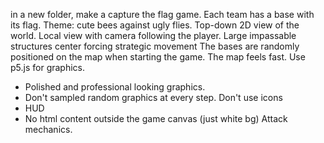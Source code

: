 in a new folder, make a capture the flag game.
Each team has a base with its flag.
Theme: cute bees against ugly flies.
Top-down 2D view of the world.
Local view with camera following the player.
Large impassable structures center forcing strategic movement 
The bases are randomly positioned on the map when starting the game.
The map feels fast.
Use p5.js for graphics.
* Polished and professional looking graphics.
* Don't sampled random graphics at every step. Don't use icons
* HUD
* No html content outside the game canvas (just white bg)
Attack mechanics.